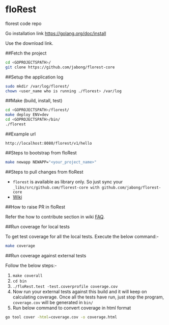 # floRest
florest code repo

Go installation link
https://golang.org/doc/install

Use the download link.

##Fetch the project

```bash
cd <GOPROJECTSPATH>/
git clone https://github.com/jabong/florest-core
```

##Setup the application log

```bash
sudo mkdir /var/log/florest/
chown <user_name who is running ./florest> /var/log
```

##Make (build, install, test)

```bash
cd <GOPROJECTSPATH>/florest/
make deploy ENV=dev
cd <GOPROJECTSPATH>/bin/
./florest
```

##Example url

```
http://localhost:8080/florest/v1/hello
```

##Steps to bootstrap from floRest

```bash
make newapp NEWAPP="<your_project_name>"
```

##Steps to pull changes from floRest

* `florest` is available as library only. So just sync your `_libs/src/github.com/florest-core with github.com/jabong/florest-core`
* [Wiki](https://wiki.jira.rocket-internet.de/display/INDFAS/floRest+Framework)


##How to raise PR in floRest

Refer the how to contribute section in wiki [FAQ](https://wiki.jira.rocket-internet.de/display/INDFAS/florest-FAQ).


##Run coverage for local tests

To get test coverage for all the local tests. Execute the below command:-

```bash
make coverage
```

##Run coverage against external tests

Follow the below steps:-

1. `make coverall`
2. `cd bin`
3. `./floRest.test -test.coverprofile coverage.cov`
4. Now run your external tests against this build and it will keep on calculating coverage. Once all the
tests have run, just stop the program, `coverage.cov` will be generated in `bin/`
5. Run below command to convert coverage in html format
  
  ```bash
  go tool cover -html=coverage.cov -o coverage.html
  ```
  
